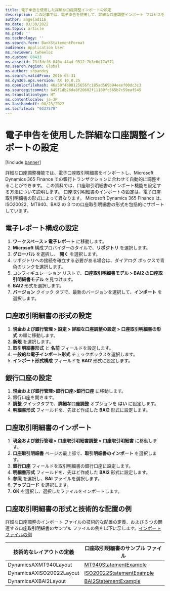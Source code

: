 ```yaml
---
title: 電子申告を使用した詳細な口座調整インポートの設定
description: この記事では、電子申告を使用して、詳細な口座調整インポート プロセスを設定する方法について説明します。
author: angelad116
ms.date: 03/30/2022
ms.topic: article
ms.prod: ''
ms.technology: ''
ms.search.form: BankStatementFormat
audience: Application User
ms.reviewer: twheeloc
ms.custom: 88433
ms.assetid: 73f3dcf6-040a-44ad-9512-7b3e0d17a571
ms.search.region: Global
ms.author: shpandey
ms.search.validFrom: 2016-05-31
ms.dyn365.ops.version: AX 10.0.25
ms.openlocfilehash: 46a50f4b00125656fc185ad569b94eeef00dc3c3
ms.sourcegitcommit: 649f1db26da8f20602f11180fc565b7c59eaf545
ms.translationtype: HT
ms.contentlocale: ja-JP
ms.lasthandoff: 08/23/2022
ms.locfileid: "9337570"
---
```

# <a name="set-up-advanced-bank-reconciliation-import-by-using-electronic-reporting"></a>電子申告を使用した詳細な口座調整インポートの設定

[!include [banner](../includes/banner.md)]

詳細な口座調整機能では、電子口座取引明細書をインポートし、Microsoft Dynamics 365 Finance での銀行トランザクションに合わせて自動的に調整することができます。 この資料では、口座取引明細書のインポート機能を設定する方法について説明します。 口座取引明細書のインポートの設定は、電子口座取引明細書の形式によって異なります。 Microsoft Dynamics 365 Finance は、ISO20022、MT940、BAI2 の 3 つの口座取引明細書の形式を包括的にサポートしています。 

## <a name="set-up-the-electronic-reporting-configuration"></a>電子レポート構成の設定

1. **ワークスペース \> 電子レポート** に移動します。
2. **Microsoft** 構成プロバイダーのタイルで、**リポジトリ** を選択します。
3. **グローバル** を選択し、 **開く** を選択します。
4. リポジトリへの接続を確立する必要がある場合は、ダイアログ ボックスで青色のリンクを選択します。
5. コンフィギュレーション リストで、**口座取引明細書モデル \> BAI2 の口座取引明細書モデル** を見つけます。
6. **BAI2** 形式を選択します。
7. **バージョン** クイック タブで、最新のバージョンを選択して、**インポート** を選択します。

## <a name="set-up-the-bank-statement-format"></a>口座取引明細書の形式の設定

1. **現金および銀行管理 \> 設定 \> 詳細な口座調整の設定 \> 口座取引明細書の形式** の順に移動します。
2. **新規** を選択します。
3. **取引明細書形式** と **名前** フィールドを設定します。
4. **一般的な電子インポート形式** チェックボックスを選択します。
5. **インポート形式構成** フィールドを **BAI2** 形式に設定します。

## <a name="set-up-the-bank-account"></a>銀行口座の設定

1. **現金および銀行管理\>銀行口座\>銀行口座** に移動します。
2. 銀行口座を開きます。
3. **調整** クイックタブで、**詳細な口座調整** オプションを **はい** に設定します。
4. **明細書形式** フィールドを、先ほど作成した **BAI2** 形式に設定します。

## <a name="import-the-bank-statement"></a>口座取引明細書のインポート

1. **現金および銀行管理 \> 口座取引明細書調整 \> 口座取引明細書** に移動します。
2. **口座取引明細書** ページの最上部で、**取引明細書のインポート** を選択します。
3. **銀行口座** フィールドを取引明細書の銀行口座に設定します。
4. **明細書形式** フィールドを、先ほど作成した **BAI2** 形式に設定します。
5. **参照** を選択し、**BAI** ファイルを選択します。
6. **アップロード** を選択します。
7. **OK** を選択し、選択したファイルをインポートします。


## <a name="examples-of-bank-statement-formats-and-technical-layouts"></a>口座取引明細書の形式と技術的な配置の例
詳細な口座調整のインポート ファイルの技術的な配置の定義、および 3 つの関連する口座取引明細書のサンプル ファイルの例を以下に示します。[インポート ファイルの例](//download.microsoft.com/download/8/e/c/8ec8d2d0-eb8c-41fb-ad8c-f01a4d670a44/Dynamics365FinanceAdvancedBankStatementLayouts.xlsx)  

| 技術的なレイアウトの定義                             | 口座取引明細書のサンプル ファイル          |
|---------------------------------------------------------|--------------------------------------|
| DynamicsAXMT940Layout | [MT940StatementExample](//download.microsoft.com/download/2/d/c/2dcc4e55-ddc8-4a74-b79c-250fae201c3c/mt940StatementExample.txt)     |
| DynamicsAXISO20022Layout | [ISO20022StatementExample](https://nam06.safelinks.protection.outlook.com/?url=https%3A%2F%2Fdownload.microsoft.com%2Fdownload%2F1%2F5%2F5%2F155d84ed-c250-48f3-b0b1-c5a431e7855b%2FISO20022-MultipleStatements.xml&data=04%7C01%7CRobert.Schlomann%40microsoft.com%7C30d0c233cb6546547d0a08d8f4965edc%7C72f988bf86f141af91ab2d7cd011db47%7C1%7C0%7C637528273956712775%7CUnknown%7CTWFpbGZsb3d8eyJWIjoiMC4wLjAwMDAiLCJQIjoiV2luMzIiLCJBTiI6Ik1haWwiLCJXVCI6Mn0%3D%7C1000&sdata=3VzvLZK%2BO8PjuI7XVdC6rD2j3nUJfteo7zFp%2B1s9BwM%3D&reserved=0)             |
| DynamicsAXBAI2Layout    | [BAI2StatementExample](//download.microsoft.com/download/1/1/6/11693f57-bfc1-4993-a274-5fb978be70fa/BAI2StatementExample.txt)     |

